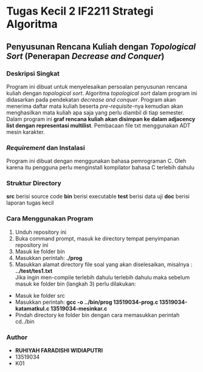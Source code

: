# Tugas Kecil 2 IF2211 Strategi Algoritma
## Penyusunan Rencana Kuliah dengan *Topological Sort* (Penerapan *Decrease and Conquer*)
### Deskripsi Singkat
Program ini dibuat untuk menyelesaikan persoalan penyusunan rencana kuliah dengan *topological sort*. Algoritma *topological sort* dalam program ini didasarkan pada pendekatan *decrease and conquer*. Program akan menerima daftar mata kuliah beserta *pre-requisite*-nya kemudian akan menghasilkan mata kuliah apa saja yang perlu diambil di tiap semester. Dalam program ini __graf rencana kuliah akan disimpan ke dalam adjacency list dengan representasi multilist__. Pembacaan file txt menggunakan ADT mesin karakter.
### *Requirement* dan Instalasi
Program ini dibuat dengan menggunakan bahasa pemrograman C. Oleh karena itu pengguna perlu menginstall kompilator bahasa C terlebih dahulu
### Struktur Directory
__src__ berisi source code
__bin__ berisi executable
__test__ berisi data uji
__doc__ berisi laporan tugas kecil
### Cara Menggunakan Program
1. Unduh repository ini
2. Buka command prompt, masuk ke directory tempat penyimpanan repository ini<br/>
3. Masuk ke folder bin
4. Masukkan perintah: __./prog__ <br/>
5. Masukkan alamat directory file soal yang akan diselesaikan, misalnya : __../test/tes1.txt__  <br/>
Jika ingin men-compile terlebih dahulu terlebih dahulu maka sebelum masuk ke folder bin (langkah 3) perlu dilakukan: <br/>
* Masuk ke folder src
* Masukkan perintah: __gcc -o ../bin/prog 13519034-prog.c 13519034-katamatkul.c 13519034-mesinkar.c__ 
* Pindah directory ke folder bin dengan cara memasukkan perintah cd../bin
### Author
* __RUHIYAH FARADISHI WIDIAPUTRI__
* 13519034
* K01
